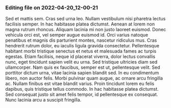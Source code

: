 

### Editing file on 2022-04-20_12-00-21

Sed et mattis sem. Cras sed urna leo. Nullam vestibulum nisi pharetra lectus facilisis semper. In hac habitasse platea dictumst. Aenean at lorem non magna rutrum rhoncus. Aliquam lacinia mi non justo laoreet euismod. Donec vehicula orci est, vel semper augue euismod id. Orci varius natoque penatibus et magnis dis parturient montes, nascetur ridiculus mus. Cras hendrerit rutrum dolor, eu iaculis ligula gravida consectetur.
Pellentesque habitant morbi tristique senectus et netus et malesuada fames ac turpis egestas. Etiam facilisis, neque id placerat viverra, dolor lectus convallis nunc, eget tincidunt sapien velit eu urna. Sed tristique ultricies diam sed ullamcorper. Nam quis ex faucibus, semper est ut, pellentesque velit. Sed porttitor dictum urna, vitae lacinia sapien blandit sed. In eu condimentum libero, non auctor felis. Morbi pulvinar quam augue, ac ornare arcu fringilla ac. Nullam finibus est vitae blandit varius. Proin tincidunt lorem eu felis dapibus, quis tristique tellus commodo. In hac habitasse platea dictumst. Sed consequat justo sit amet felis tempor, id pellentesque ex consequat. Nunc lacinia arcu a suscipit fringilla.


